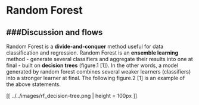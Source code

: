 # Random Forest

<script src="../../js/general.js"></script>

###Discussion and flows
---

Random Forest is a **divide-and-conquer** method useful for data classification and 
regression. Random Forest is an **ensemble learning** method - generate several classifiers and 
aggregate their results into one at final - built on **decision trees** (figure.1 [1]). In the other 
words, a model generated by random forest combines several weaker learners (classifiers) into 
a stronger learner at final. The following figure.2 [1] is an example of the above statements. 

[[ ../../images/rf_decision-tree.png | height = 100px ]]
